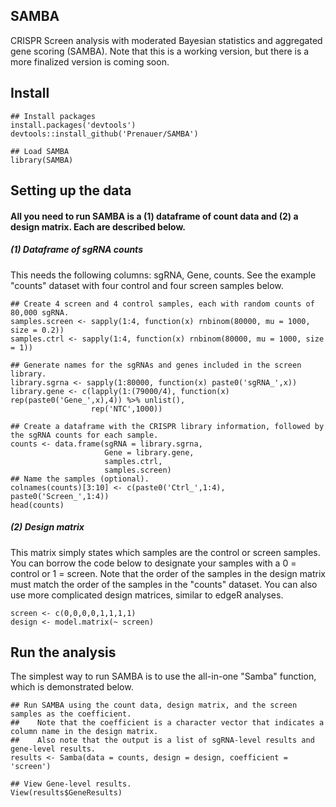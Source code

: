 ## SAMBA
CRISPR Screen analysis with moderated Bayesian statistics and aggregated gene scoring (SAMBA). 
Note that this is a working version, but there is a more finalized version is coming soon.


## Install
```{r}
## Install packages
install.packages('devtools')  
devtools::install_github('Prenauer/SAMBA')

## Load SAMBA
library(SAMBA)
```

## Setting up the data
#### All you need to run SAMBA is a (1) dataframe of count data and (2) a design matrix. Each are described below.
##### (1) Dataframe of sgRNA counts
This needs the following columns: sgRNA, Gene, counts. See the example "counts" dataset with four control and four screen samples below.
```{r}
## Create 4 screen and 4 control samples, each with random counts of 80,000 sgRNA.
samples.screen <- sapply(1:4, function(x) rnbinom(80000, mu = 1000, size = 0.2))  
samples.ctrl <- sapply(1:4, function(x) rnbinom(80000, mu = 1000, size = 1))  

## Generate names for the sgRNAs and genes included in the screen library.
library.sgrna <- sapply(1:80000, function(x) paste0('sgRNA_',x))  
library.gene <- c(lapply(1:(79000/4), function(x) rep(paste0('Gene_',x),4)) %>% unlist(), 
                  rep('NTC',1000))

## Create a dataframe with the CRISPR library information, followed by the sgRNA counts for each sample.
counts <- data.frame(sgRNA = library.sgrna,
                     Gene = library.gene,
                     samples.ctrl,
                     samples.screen)
## Name the samples (optional).
colnames(counts)[3:10] <- c(paste0('Ctrl_',1:4), paste0('Screen_',1:4))
head(counts)
```

##### (2) Design matrix
This matrix simply states which samples are the control or screen samples. You can borrow the code below to designate your samples with a 0 = control or 1 = screen. Note that the order of the samples in the design matrix must match the order of the samples in the "counts" dataset. You can also use more complicated design matrices, similar to edgeR analyses.
```{r}
screen <- c(0,0,0,0,1,1,1,1)  
design <- model.matrix(~ screen)
```

## Run the analysis
The simplest way to run SAMBA is to use the all-in-one "Samba" function, which is demonstrated below.
```{r}
## Run SAMBA using the count data, design matrix, and the screen samples as the coefficient.
##    Note that the coefficient is a character vector that indicates a column name in the design matrix.
##    Also note that the output is a list of sgRNA-level results and gene-level results.
results <- Samba(data = counts, design = design, coefficient = 'screen')

## View Gene-level results.
View(results$GeneResults)
```

